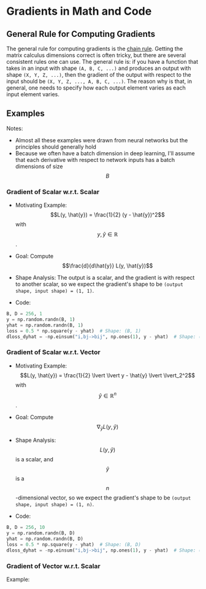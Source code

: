# Gradients in Math and Code

## General Rule for Computing Gradients

The general rule for computing gradients is the [chain rule](https://en.wikipedia.org/wiki/Chain_rule).
Getting the matrix calculus dimensions correct is often tricky, but there are several consistent rules
one can use. The general rule is: if you have a function that takes in an input with shape 
`(A, B, C, ...)` and produces an output with shape `(X, Y, Z, ...)`, then the gradient of the output
with respect to the input should be `(X, Y, Z, ..., A, B, C, ...)`. The reason why is that, in general,
one needs to specify how each output element varies as each input element varies.

## Examples

Notes:
- Almost all these examples were drawn from neural networks but the principles should generally hold
- Because we often have a batch dimension in deep learning, I'll assume that each derivative with respect to network 
  inputs has a batch dimensions of size $$B$$

### Gradient of Scalar w.r.t. Scalar

- Motivating Example: $$L(y, \hat{y}) = \frac{1}{2} (y - \hat{y})^2$$ with $$y, \hat{y} \in \mathbb{R}$$.

- Goal: Compute $$\frac{d}{d\hat{y}} L(y, \hat{y})$$

- Shape Analysis: The output is a scalar, and the gradient is with respect to another scalar, so we expect
the gradient's shape to be `(output shape, input shape) = (1, 1)`.

- Code:

```python
B, D = 256, 1
y = np.random.randn(B, 1)
yhat = np.random.randn(B, 1)
loss = 0.5 * np.square(y - yhat)  # Shape: (B, 1)
dloss_dyhat = -np.einsum("i,bj->bij", np.ones(1), y - yhat)  # Shape: (B, 1, 1)
```

### Gradient of Scalar w.r.t. Vector

- Motivating Example: $$L(y, \hat{y}) = \frac{1}{2} \lvert \lvert y - \hat{y} \lvert \lvert_2^2$$ with $$\hat{y} \in \mathbb{R}^n$$.

- Goal: Compute $$\nabla_{\hat{y}} L(y, \hat{y})$$

- Shape Analysis: $$ L(y, \hat{y})$$ is a scalar, and $$\hat{y}$$ is a $$n$$-dimensional vector, so we expect the gradient's 
shape to be `(output shape, input shape) = (1, n)`.

- Code:

```python
B, D = 256, 10
y = np.random.randn(B, D)
yhat = np.random.randn(B, D)
loss = 0.5 * np.square(y - yhat)  # Shape: (B, D)
dloss_dyhat = -np.einsum("i,bj->bij", np.ones(1), y - yhat)  # Shape: (B, 1, D)
```

### Gradient of Vector w.r.t. Scalar

Example: 